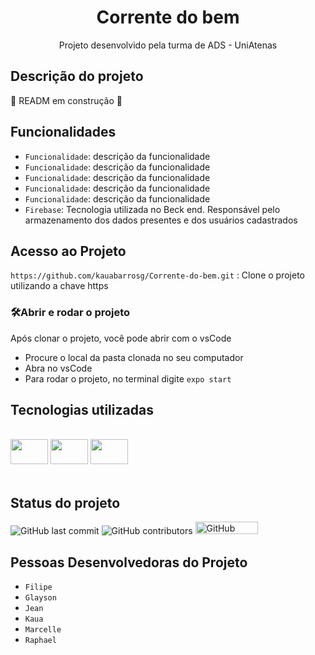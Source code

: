 
<h1 align="center"> Corrente do bem </h1>
<p align="center"> Projeto desenvolvido pela turma de ADS - UniAtenas </p>


## Descrição do projeto 

:construction: READM em construção :construction:
## Funcionalidades </i> </h3>

- ` Funcionalidade `: descrição da funcionalidade 
- ` Funcionalidade `: descrição da funcionalidade 
- ` Funcionalidade `: descrição da funcionalidade
- ` Funcionalidade `: descrição da funcionalidade 
- ` Funcionalidade `: descrição da funcionalidade 
- ` Firebase `:  Tecnologia utilizada no Beck end. Responsável pelo armazenamento dos dados presentes e dos usuários cadastrados

## Acesso ao Projeto 
` https://github.com/kauabarrosg/Corrente-do-bem.git ` : Clone o projeto utilizando a chave https

### 🛠️Abrir e rodar o projeto
Após clonar o projeto, você pode abrir com o vsCode
- Procure o local da pasta clonada no seu computador
- Abra no vsCode
- Para rodar o projeto, no terminal digite ` expo start `


## Tecnologias utilizadas 
<div style= "displaay: inline_block"><br/>
  <img height= "40" width= "60" src= "https://cdn.jsdelivr.net/gh/devicons/devicon/icons/javascript/javascript-original.svg" />
  <img height= "40" width= "60" src="https://cdn.jsdelivr.net/gh/devicons/devicon/icons/react/react-original-wordmark.svg" />
  <img height= "40" width= "60" src="https://cdn.jsdelivr.net/gh/devicons/devicon/icons/firebase/firebase-plain-wordmark.svg" />
  </div><br/>

## Status do projeto </i> </h3>
<p>
<img alt="GitHub last commit" src="https://img.shields.io/github/last-commit/kauabarrosg/Corrente-do-bem?style=flat-square">
<img alt="GitHub contributors" src="https://img.shields.io/github/contributors/kauabarrosg/corrente-do-bem?style=flat-square">
<img alt="GitHub contributors" height= "20" width= "100"  src="http://img.shields.io/static/v1?label=STATUS&message=EM%20DESENVOLVIMENTO&color=GREEN&style=for-the-badge">
</p>

## Pessoas Desenvolvedoras do Projeto 

- `Filipe`
- `Glayson`
- `Jean`
- `Kaua`
- `Marcelle`
- `Raphael`

